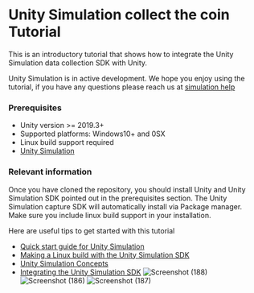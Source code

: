 # Unity Simulation collect the coin Tutorial

This is an introductory tutorial that shows how to integrate the Unity Simulation data collection SDK with Unity.

Unity Simulation is in active development. We hope you enjoy using the tutorial, if you have any questions please reach us at [simulation help](mailto:simulation-help@unity3d.com)

### Prerequisites

- Unity version >= 2019.3+
- Supported platforms: Windows10+ and 0SX
- Linux build support required
- [Unity Simulation](https://github.com/Unity-Technologies/Unity-Simulation-Docs)


### Relevant information

Once you have cloned the repository, you should install Unity and Unity Simulation SDK pointed out in the prerequisites section. The Unity Simulation capture SDK will automatically install via Package manager. Make sure you include linux build support in your installation.

Here are useful tips to get started with this tutorial

- [Quick start guide for Unity Simulation](https://github.com/Unity-Technologies/Unity-Simulation-Docs/blob/master/doc/quickstart.md)
- [Making a Linux build with the Unity Simulation SDK](https://github.com/Unity-Technologies/Unity-Simulation-Docs/blob/master/doc/build.md)
- [Unity Simulation Concepts](https://github.com/Unity-Technologies/Unity-Simulation-Docs/blob/master/doc/taxonomy.md)
- [Integrating the Unity Simulation SDK](https://github.com/Unity-Technologies/Unity-Simulation-Docs/blob/master/doc/integrate.md)
![Screenshot (188)](https://user-images.githubusercontent.com/71749153/150150359-98821975-c837-4b51-b025-f69ee3d9f597.png)
![Screenshot (186)](https://user-images.githubusercontent.com/71749153/150150362-9281e23e-1492-4e73-99d0-9658cf6ba4f4.png)
![Screenshot (187)](https://user-images.githubusercontent.com/71749153/150150368-2a9c5cbf-cff8-4182-baef-b3da20ceea16.png)
